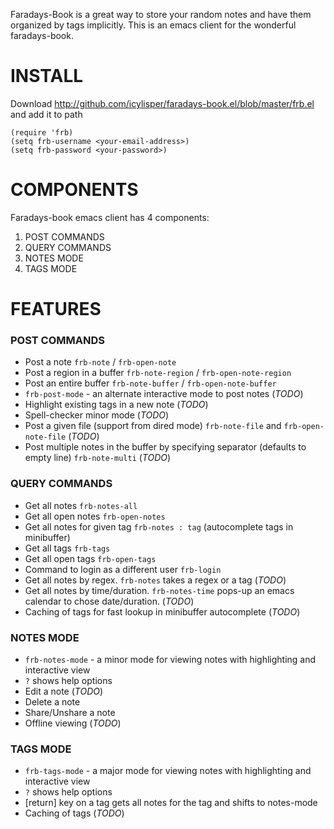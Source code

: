 
Faradays-Book is a great way to store your random notes and have them organized by tags implicitly.
This is an emacs client for the wonderful faradays-book.

# INSTALL

Download
http://github.com/icylisper/faradays-book.el/blob/master/frb.el and
add it to path

    (require 'frb)
    (setq frb-username <your-email-address>)
    (setq frb-password <your-password>)

# COMPONENTS
Faradays-book emacs client has 4 components: 

1. POST COMMANDS
2. QUERY COMMANDS
3. NOTES MODE
4. TAGS MODE

# FEATURES

### POST COMMANDS
* Post a note `frb-note` / `frb-open-note`
* Post a region in a buffer `frb-note-region` / `frb-open-note-region`
* Post an entire buffer `frb-note-buffer` / `frb-open-note-buffer`
* `frb-post-mode` - an alternate interactive mode to post notes (*TODO*)
* Highlight existing tags in a new note (*TODO*)
* Spell-checker minor mode (*TODO*)
* Post a given file (support from dired mode) `frb-note-file` and `frb-open-note-file` (*TODO*)
* Post multiple notes in the buffer by specifying separator (defaults to empty line) `frb-note-multi` (*TODO*)

### QUERY COMMANDS
* Get all notes  `frb-notes-all`
* Get all open notes `frb-open-notes`
* Get all notes for given tag `frb-notes : tag` (autocomplete tags in minibuffer)
* Get all tags   `frb-tags`
* Get all open tags  `frb-open-tags` 
* Command to login as a different user `frb-login`
* Get all notes by regex. `frb-notes` takes a regex or a tag (*TODO*)
* Get all notes by time/duration. `frb-notes-time` pops-up an emacs calendar to chose date/duration. (*TODO*)
* Caching of tags for fast lookup in minibuffer autocomplete (*TODO*)

### NOTES MODE
* `frb-notes-mode` - a minor mode for viewing notes with highlighting
and interactive view 
* `?` shows help options
* Edit a note (*TODO*) 
* Delete a note
* Share/Unshare a note
* Offline viewing  (*TODO*)

### TAGS MODE
* `frb-tags-mode` - a major mode for viewing notes with highlighting and interactive view
* `?` shows help options
* [return] key on a tag gets all notes for the tag and shifts to notes-mode 
* Caching of tags (*TODO*)
